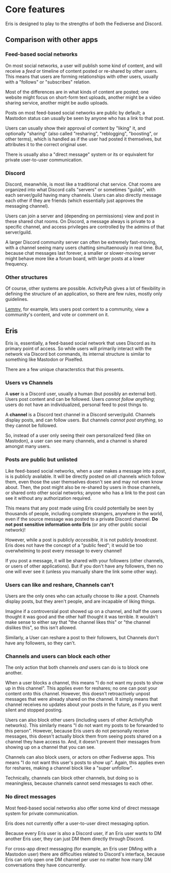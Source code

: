 # Core features

Eris is designed to play to the strengths of both the Fediverse and Discord.

## Comparison with other apps

### Feed-based social networks

On most social networks, a user will publish some kind of content, and will receive a *feed* or timeline of content posted or re-shared by other users. This means that users are forming relationships with other users, usually with a "follows" or "subscribes" relation. 

Most of the differences are in what kinds of content are posted; one website might focus on short-form text uploads, another might be a video sharing service, another might be audio uploads.

Posts on most feed-based social networks are public by default; a Mastodon status can usually be seen by anyone who has a link to that post. 

Users can usually show their approval of content by "liking" it, and optionally "sharing" (also called "resharing", "reblogging", "boosting", or other terms), which is handled as if the user had posted it themselves, but attributes it to the correct original user.

There is usually also a "direct message" system or its or equivalent for private user-to-user communication.

### Discord

Discord, meanwhile, is most like a traditional chat service. Chat rooms are organized into what Discord calls "servers" or sometimes "guilds", with each server/guild having many channels. Users can also directly message each other if they are friends (which essentially just approves the messaging channel).

Users can join a server and (depending on permissions) view and post in these shared chat rooms. On Discord, a message always is private to a specific channel, and access privileges are controlled by the admins of that server/guild.

A larger Discord community server can often be extremely fast-moving, with a channel seeing many users chatting simultaenously in real time. But, because chat messages last forever, a smaller or slower-moving server might behave more like a forum board, with larger posts at a lower frequency.

### Other structures

Of course, other systems are possible. ActivityPub gives a lot of flexibility in defining the structure of an application, so there are few rules, mostly only guidelines. 

[Lemmy](https://join-lemmy.org), for example, lets users post content to a community, view a community's content, and vote or comment on it. 

## Eris

Eris is, essentially, a feed-based social network that uses Discord as its primary point of access. So while users will primarily interact with the network via Discord bot commands, its internal structure is similar to something like Mastodon or Pixelfed.

There are a few unique characterstics that this presents.

### Users vs Channels

A **user** is a Discord user, usually a human (but possibly an external bot). Users post content and can be followed. Users *cannot follow anything*; users do not have an individualized, personal feed to post things to. 

A **channel** is a Discord text channel in a Discord server/guild. Channels display posts, and can follow users. But channels *cannot post anything*, so they cannot be followed. 

So, instead of a user only seeing their own personalized feed (like on Mastodon), a user can see many channels, and a channel is shared amongst many users. 

### Posts are public but unlisted

Like feed-based social networks, when a user makes a message into a post, is is publicly available. It will be directly posted on *all* channels which follow them, even those the user themselves doesn't see and may not even know about. Then, the post might also be re-shared by users in those channels, or shared onto other social networks; anyone who has a link to the post can see it without any authorization required.

This means that any post made using Eris could potentially be seen by thousands of people, including complete strangers, anywhere in the world, even if the source message was posted to a private Discord channel. **Do not post sensitive information onto Eris** (or any other public social network)!

However, while a post is publicly *accessible*, it is not publicly *broadcast*. Eris does not have the concept of a "public feed"; it would be too overwhelming to post every message to every channel! 

If you post a message, it will be shared with your followers (other channels, or users of other applications). But if you don't have any followers, then no one will ever see it (unless you manually share the link some other way).

### Users can like and reshare, Channels can't

Users are the only ones who can actually choose to *like* a post. Channels display posts, but they aren't people, and are incapable of liking things.

Imagine if a controversial post showed up on a channel, and half the users thought it was good and the other half thought it was terrible. It wouldn't make sense to either say that "the channel likes this" or "the channel dislikes this", so this isn't allowed.

Similarly, a User can reshare a post to their followers, but Channels don't have any followers, so they can't.

### Channels and users can block each other

The only action that both channels *and* users can do is to block one another.

When a user blocks a channel, this means "I do not want my posts to show up in this channel". This applies even for reshares; no one can post your content onto this channel. However, this doesn't retroactively unpost messages that were already shared on the channel. It simply means that channel receives no updates about your posts in the future, as if you went silent and stopped posting.

Users can also block other users (including users of other ActivityPub networks). This similarly means "I do not want my posts to be forwarded to this person". However, because Eris users do not personally receive messages, this doesn't actually block them from seeing posts shared on a channel they have access to. And, it doesn't prevent their messages from showing up on a channel that you can see.

Channels can also block users, or actors on other Fediverse apps. This means "I do not want this user's posts to show up". Again, this applies even for reshares, making a channel block like a "super unfollow".

Technically, channels can block other channels, but doing so is meaningless, because channels cannot send messages to each other.

### No direct messages

Most feed-based social networks also offer some kind of direct message system for private communication. 

Eris does not currently offer a user-to-user direct messaging option. 

Because every Eris user is also a Discord user, if an Eris user wants to DM another Eris user, they can just DM them directly through Discord.

For cross-app direct messaging (for example, an Eris user DMing with a Mastodon user) there are difficulties related to Discord's interface, because Eris can only open one DM channel per user no matter how many DM conversations they have concurrently.